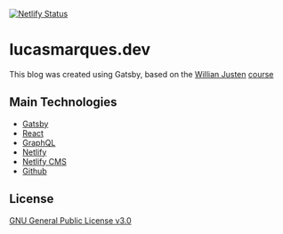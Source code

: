 [![Netlify Status](https://api.netlify.com/api/v1/badges/6496dd97-4907-4534-9e8e-6177b4e4b31a/deploy-status)](https://app.netlify.com/sites/lucasmarquesdev/deploys)

# lucasmarques.dev

This blog was created using Gatsby, based on the [Willian Justen](https://twitter.com/Willian_justen) [course](https://www.udemy.com/course/gatsby-crie-um-site-pwa-com-react-graphql-e-netlify-cms/)

## Main Technologies

- [Gatsby](https://gatsbyjs.org/)
- [React](https://reactjs.org/)
- [GraphQL](https://graphql.org/)
- [Netlify](https://netlify.com/)
- [Netlify CMS](https://netlifycms.org/)
- [Github](https://github.com/)

## License

[GNU General Public License v3.0](https://github.com/lucasmarques73/lucasmarques.dev/blob/master/LICENSE)
